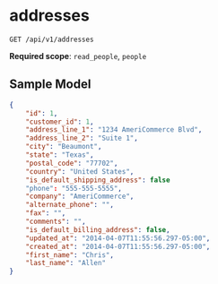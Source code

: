 addresses
=========

```shell
GET /api/v1/addresses
```

**Required scope**: `read_people`, `people`

Sample Model
------------

```json
{
	"id": 1,
	"customer_id": 1,
	"address_line_1": "1234 AmeriCommerce Blvd",
	"address_line_2": "Suite 1",
	"city": "Beaumont",
	"state": "Texas",
	"postal_code": "77702",
	"country": "United States",
	"is_default_shipping_address": false
	"phone": "555-555-5555",
	"company": "AmeriCommerce",
	"alternate_phone": "",
	"fax": "",
	"comments": "",
	"is_default_billing_address": false,
	"updated_at": "2014-04-07T11:55:56.297-05:00",
	"created_at": "2014-04-07T11:55:56.297-05:00",
	"first_name": "Chris",
	"last_name": "Allen"
}
```
